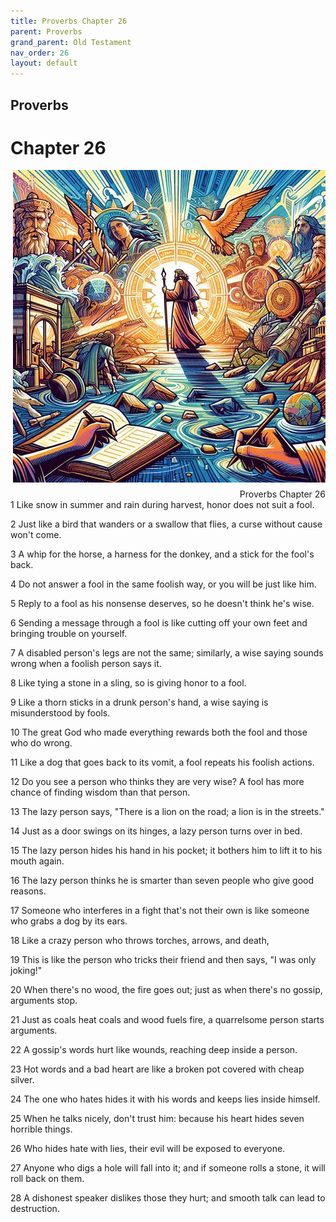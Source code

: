 ```yaml
---
title: Proverbs Chapter 26
parent: Proverbs
grand_parent: Old Testament
nav_order: 26
layout: default
---
```


## Proverbs

# Chapter 26

<div style="clear: both; text-align: right;">
    <img src="/assets/Image/Proverbs/500/26.jpg" alt="Proverbs Chapter 26" class="chapter-image" style="max-width: 100%; height: auto; float: right; margin: 0 0 10px 10px; padding-left: 10%;">
    <figcaption style="font-size: 14px;">Proverbs Chapter 26</figcaption>
</div>
1 Like snow in summer and rain during harvest, honor does not suit a fool.

2 Just like a bird that wanders or a swallow that flies, a curse without cause won't come.

3 A whip for the horse, a harness for the donkey, and a stick for the fool's back.

4 Do not answer a fool in the same foolish way, or you will be just like him.

5 Reply to a fool as his nonsense deserves, so he doesn't think he's wise.

6 Sending a message through a fool is like cutting off your own feet and bringing trouble on yourself.

7 A disabled person's legs are not the same; similarly, a wise saying sounds wrong when a foolish person says it.

8 Like tying a stone in a sling, so is giving honor to a fool.

9 Like a thorn sticks in a drunk person's hand, a wise saying is misunderstood by fools.

10 The great God who made everything rewards both the fool and those who do wrong.

11 Like a dog that goes back to its vomit, a fool repeats his foolish actions.

12 Do you see a person who thinks they are very wise? A fool has more chance of finding wisdom than that person.

13 The lazy person says, "There is a lion on the road; a lion is in the streets."

14 Just as a door swings on its hinges, a lazy person turns over in bed.

15 The lazy person hides his hand in his pocket; it bothers him to lift it to his mouth again.

16 The lazy person thinks he is smarter than seven people who give good reasons.

17 Someone who interferes in a fight that's not their own is like someone who grabs a dog by its ears.

18 Like a crazy person who throws torches, arrows, and death,

19 This is like the person who tricks their friend and then says, "I was only joking!"

20 When there's no wood, the fire goes out; just as when there's no gossip, arguments stop.

21 Just as coals heat coals and wood fuels fire, a quarrelsome person starts arguments.

22 A gossip's words hurt like wounds, reaching deep inside a person.

23 Hot words and a bad heart are like a broken pot covered with cheap silver.

24 The one who hates hides it with his words and keeps lies inside himself.

25 When he talks nicely, don't trust him: because his heart hides seven horrible things.

26 Who hides hate with lies, their evil will be exposed to everyone.

27 Anyone who digs a hole will fall into it; and if someone rolls a stone, it will roll back on them.

28 A dishonest speaker dislikes those they hurt; and smooth talk can lead to destruction.


